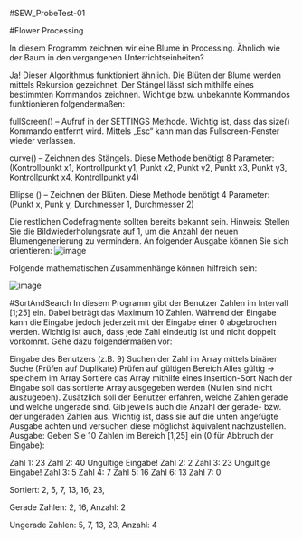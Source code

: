 #SEW_ProbeTest-01

#Flower Processing 

In diesem Programm zeichnen wir eine Blume in Processing. Ähnlich wie der Baum in den vergangenen Unterrichtseinheiten?

Ja! Dieser Algorithmus funktioniert ähnlich. Die Blüten der Blume werden mittels Rekursion gezeichnet. Der Stängel lässt sich mithilfe eines bestimmten Kommandos zeichnen. Wichtige bzw. unbekannte Kommandos funktionieren folgendermaßen:

fullScreen() – Aufruf in der SETTINGS Methode. Wichtig ist, dass das size() Kommando entfernt wird. Mittels „Esc“ kann man das Fullscreen-Fenster wieder verlassen.

curve() – Zeichnen des Stängels. Diese Methode benötigt 8 Parameter: (Kontrollpunkt x1, Kontrollpunkt y1, Punkt x2, Punkt y2, Punkt x3, Punkt y3, Kontrollpunkt x4, Kontrollpunkt y4)

Ellipse () – Zeichnen der Blüten. Diese Methode benötigt 4 Parameter:
(Punkt x, Punk y, Durchmesser 1, Durchmesser 2)

Die restlichen Codefragmente sollten bereits bekannt sein. Hinweis: Stellen Sie die Bildwiederholungsrate auf 1, um die Anzahl der neuen Blumengenerierung zu vermindern. An folgender Ausgabe können Sie sich orientieren: 
![image](https://github.com/user-attachments/assets/444978f1-2f13-48fc-bff1-844c91e5841c)

Folgende mathematischen Zusammenhänge können hilfreich sein:

![image](https://github.com/user-attachments/assets/54cf3678-9f8c-4df7-9ac3-d4b1ab863011)


#SortAndSearch 
In diesem Programm gibt der Benutzer Zahlen im Intervall [1;25] ein. Dabei beträgt das Maximum 10 Zahlen. Während der Eingabe kann die Eingabe jedoch jederzeit mit der Eingabe einer 0 abgebrochen werden. Wichtig ist auch, dass jede Zahl eindeutig ist und nicht doppelt vorkommt. Gehe dazu folgendermaßen vor:

Eingabe des Benutzers (z.B. 9)
Suchen der Zahl im Array mittels binärer Suche (Prüfen auf Duplikate)
Prüfen auf gültigen Bereich
Alles gültig -> speichern im Array
Sortiere das Array mithilfe eines Insertion-Sort Nach der Eingabe soll das sortierte Array ausgegeben werden (Nullen sind nicht auszugeben). Zusätzlich soll der Benutzer erfahren, welche Zahlen gerade und welche ungerade sind. Gib jeweils auch die Anzahl der gerade- bzw. der ungeraden Zahlen aus. Wichtig ist, dass sie auf die unten angefügte Ausgabe achten und versuchen diese möglichst äquivalent nachzustellen.
Ausgabe: Geben Sie 10 Zahlen im Bereich [1,25] ein (0 für Abbruch der Eingabe):

Zahl 1: 23 Zahl 2: 40 Ungültige Eingabe! Zahl 2: 2 Zahl 3: 23 Ungültige Eingabe! Zahl 3: 5 Zahl 4: 7 Zahl 5: 16 Zahl 6: 13 Zahl 7: 0

Sortiert: 2, 5, 7, 13, 16, 23,

Gerade Zahlen: 2, 16, Anzahl: 2

Ungerade Zahlen: 5, 7, 13, 23, Anzahl: 4
